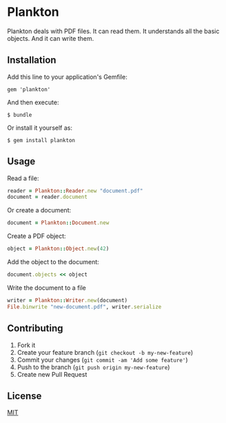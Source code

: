 # Plankton

Plankton deals with PDF files. It can read them. It understands all the basic
objects. And it can write them.

## Installation

Add this line to your application's Gemfile:

    gem 'plankton'

And then execute:

    $ bundle

Or install it yourself as:

    $ gem install plankton

## Usage

Read a file:

```ruby
reader = Plankton::Reader.new "document.pdf"
document = reader.document
```

Or create a document:

```ruby
document = Plankton::Document.new
```

Create a PDF object:

```ruby
object = Plankton::Object.new(42)
```

Add the object to the document:

```ruby
document.objects << object
```

Write the document to a file

```ruby
writer = Plankton::Writer.new(document)
File.binwrite "new-document.pdf", writer.serialize
```

## Contributing

1. Fork it
2. Create your feature branch (`git checkout -b my-new-feature`)
3. Commit your changes (`git commit -am 'Add some feature'`)
4. Push to the branch (`git push origin my-new-feature`)
5. Create new Pull Request

## License

[MIT](LICENSE)
